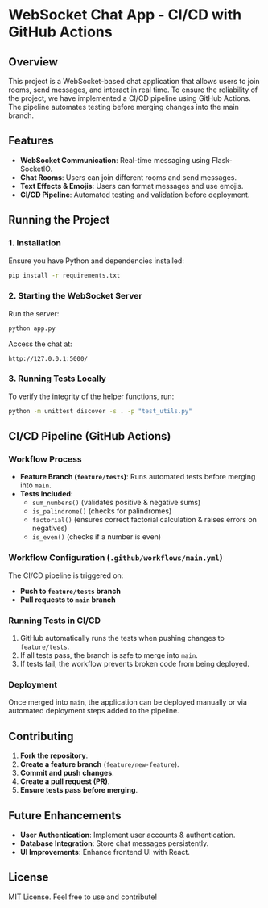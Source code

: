 # WebSocket Chat App - CI/CD with GitHub Actions

## Overview
This project is a WebSocket-based chat application that allows users to join rooms, send messages, and interact in real time. To ensure the reliability of the project, we have implemented a CI/CD pipeline using GitHub Actions. The pipeline automates testing before merging changes into the main branch.

## Features
- **WebSocket Communication**: Real-time messaging using Flask-SocketIO.
- **Chat Rooms**: Users can join different rooms and send messages.
- **Text Effects & Emojis**: Users can format messages and use emojis.
- **CI/CD Pipeline**: Automated testing and validation before deployment.

## Running the Project
### **1. Installation**
Ensure you have Python and dependencies installed:
```sh
pip install -r requirements.txt
```

### **2. Starting the WebSocket Server**
Run the server:
```sh
python app.py
```
Access the chat at:
```
http://127.0.0.1:5000/
```

### **3. Running Tests Locally**
To verify the integrity of the helper functions, run:
```sh
python -m unittest discover -s . -p "test_utils.py"
```

## CI/CD Pipeline (GitHub Actions)
### **Workflow Process**
- **Feature Branch (`feature/tests`)**: Runs automated tests before merging into `main`.
- **Tests Included:**
  - `sum_numbers()` (validates positive & negative sums)
  - `is_palindrome()` (checks for palindromes)
  - `factorial()` (ensures correct factorial calculation & raises errors on negatives)
  - `is_even()` (checks if a number is even)

### **Workflow Configuration (`.github/workflows/main.yml`)**
The CI/CD pipeline is triggered on:
- **Push to `feature/tests` branch**
- **Pull requests to `main` branch**

### **Running Tests in CI/CD**
1. GitHub automatically runs the tests when pushing changes to `feature/tests`.
2. If all tests pass, the branch is safe to merge into `main`.
3. If tests fail, the workflow prevents broken code from being deployed.

### **Deployment**
Once merged into `main`, the application can be deployed manually or via automated deployment steps added to the pipeline.

## Contributing
1. **Fork the repository**.
2. **Create a feature branch** (`feature/new-feature`).
3. **Commit and push changes**.
4. **Create a pull request (PR)**.
5. **Ensure tests pass before merging**.

## Future Enhancements
- **User Authentication**: Implement user accounts & authentication.
- **Database Integration**: Store chat messages persistently.
- **UI Improvements**: Enhance frontend UI with React.

## License
MIT License. Feel free to use and contribute!

